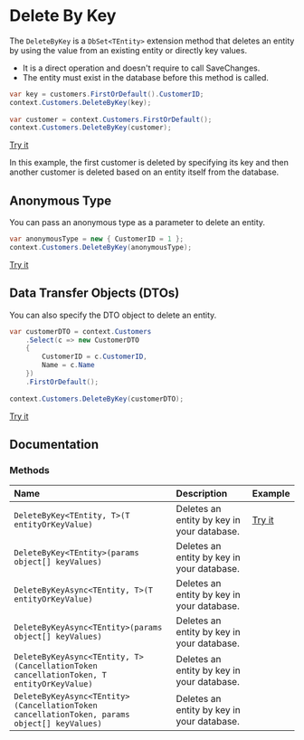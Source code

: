 # Delete By Key

The `DeleteByKey` is a `DbSet<TEntity>` extension method that deletes an entity by using the value from an existing entity or directly key values. 

 - It is a direct operation and doesn't require to call SaveChanges.
 - The entity must exist in the database before this method is called.
 
```csharp
var key = customers.FirstOrDefault().CustomerID;
context.Customers.DeleteByKey(key);
            
var customer = context.Customers.FirstOrDefault();
context.Customers.DeleteByKey(customer);
```
 
[Try it](https://dotnetfiddle.net/AtVQZj)
 
In this example, the first customer is deleted by specifying its key and then another customer is deleted based on an entity itself from the database. 

## Anonymous Type

You can pass an anonymous type as a parameter to delete an entity. 

```csharp
var anonymousType = new { CustomerID = 1 };
context.Customers.DeleteByKey(anonymousType);
```

[Try it](https://dotnetfiddle.net/TgX8M0)

## Data Transfer Objects (DTOs)

You can also specify the DTO object to delete an entity.

```csharp
var customerDTO = context.Customers
    .Select(c => new CustomerDTO
	{
		CustomerID = c.CustomerID,
		Name = c.Name
	})
	.FirstOrDefault();
			
context.Customers.DeleteByKey(customerDTO);
```

[Try it](https://dotnetfiddle.net/EOgw9V)

## Documentation

### Methods

| Name | Description | Example |
| :--- | :---------- | :------ |
| `DeleteByKey<TEntity, T>(T entityOrKeyValue)` | Deletes an entity by key in your database. | [Try it](https://dotnetfiddle.net/AtVQZj) |
| `DeleteByKey<TEntity>(params object[] keyValues)` | Deletes an entity by key in your database.  | |
| `DeleteByKeyAsync<TEntity, T>(T entityOrKeyValue)` | Deletes an entity by key in your database. | |
| `DeleteByKeyAsync<TEntity>(params object[] keyValues)` | Deletes an entity by key in your database. | |
| `DeleteByKeyAsync<TEntity, T>(CancellationToken cancellationToken, T entityOrKeyValue)` | Deletes an entity by key in your database. | |
| `DeleteByKeyAsync<TEntity>(CancellationToken cancellationToken, params object[] keyValues)` | Deletes an entity by key in your database. | |
